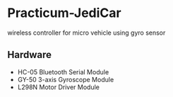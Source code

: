 # Practicum-JediCar
wireless controller for micro vehicle using gyro sensor

## Hardware
* HC-05 Bluetooth Serial Module
* GY-50 3-axis Gyroscope Module
* L298N Motor Driver Module
